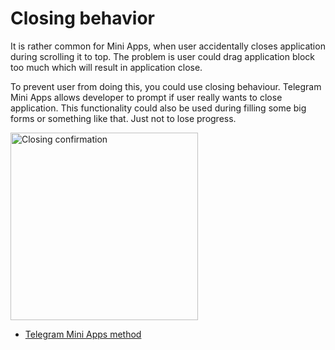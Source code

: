 [//]: # (FIXME: This page needs better screenshots of components. Current are horrible.)

# Closing behavior

It is rather common for Mini Apps, when user accidentally closes application during scrolling it to
top. The problem is user could drag application block too much which will result in application
close.

To prevent user from doing this, you could use closing behaviour. Telegram Mini Apps allows
developer to prompt if user really wants to close application. This functionality could also be used
during filling some big forms or something like that. Just not to lose progress.

<img
  src="/components/closing-confirmation.png"
  alt="Closing confirmation"
  width="300"
/>

- [Telegram Mini Apps method](../apps-communication/methods#web-app-setup-closing-behavior)
